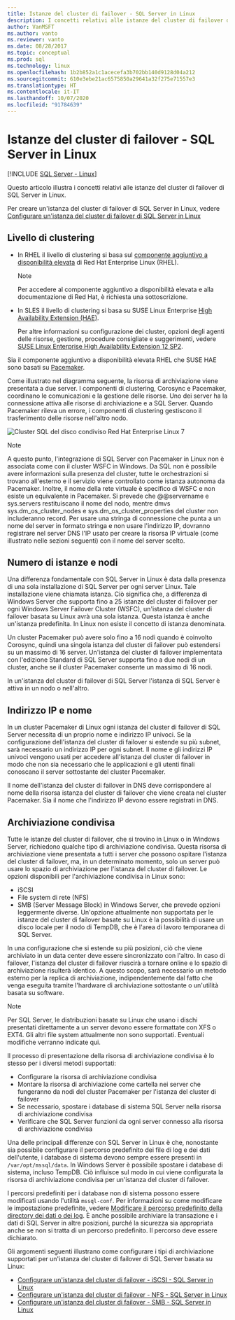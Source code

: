 ```yaml
---
title: Istanze del cluster di failover - SQL Server in Linux
description: I concetti relativi alle istanze del cluster di failover di SQL Server in Linux includono il livello di clustering, il numero di istanze, l'indirizzo IP, il nome e l'archiviazione condivisa.
author: VanMSFT
ms.author: vanto
ms.reviewer: vanto
ms.date: 08/28/2017
ms.topic: conceptual
ms.prod: sql
ms.technology: linux
ms.openlocfilehash: 1b2b852a1c1acecefa3b702bb140d9128d04a212
ms.sourcegitcommit: 610e3ebe21ac6575850a29641a32f275e71557e3
ms.translationtype: HT
ms.contentlocale: it-IT
ms.lasthandoff: 10/07/2020
ms.locfileid: "91784639"
---
```

# <a name="failover-cluster-instances---sql-server-on-linux"></a>Istanze del cluster di failover - SQL Server in Linux

[!INCLUDE [SQL Server - Linux](../includes/applies-to-version/sql-linux.md)]

Questo articolo illustra i concetti relativi alle istanze del cluster di failover di SQL Server in Linux. 

Per creare un'istanza del cluster di failover di SQL Server in Linux, vedere [Configurare un'istanza del cluster di failover di SQL Server in Linux](sql-server-linux-shared-disk-cluster-configure.md)

## <a name="the-clustering-layer"></a>Livello di clustering

* In RHEL il livello di clustering si basa sul [componente aggiuntivo a disponibilità elevata](https://access.redhat.com/documentation/en-US/Red_Hat_Enterprise_Linux/6/pdf/High_Availability_Add-On_Overview/Red_Hat_Enterprise_Linux-6-High_Availability_Add-On_Overview-en-US.pdf) di Red Hat Enterprise Linux (RHEL). 

    > [!NOTE] 
    > Per accedere al componente aggiuntivo a disponibilità elevata e alla documentazione di Red Hat, è richiesta una sottoscrizione. 

* In SLES il livello di clustering si basa su SUSE Linux Enterprise [High Availability Extension (HAE)](https://www.suse.com/products/highavailability).

    Per altre informazioni su configurazione dei cluster, opzioni degli agenti delle risorse, gestione, procedure consigliate e suggerimenti, vedere [SUSE Linux Enterprise High Availability Extension 12 SP2](https://www.suse.com/documentation/sle-ha-12/index.html).

Sia il componente aggiuntivo a disponibilità elevata RHEL che SUSE HAE sono basati su [Pacemaker](https://clusterlabs.org/).

Come illustrato nel diagramma seguente, la risorsa di archiviazione viene presentata a due server. I componenti di clustering, Corosync e Pacemaker, coordinano le comunicazioni e la gestione delle risorse. Uno dei server ha la connessione attiva alle risorse di archiviazione e a SQL Server. Quando Pacemaker rileva un errore, i componenti di clustering gestiscono il trasferimento delle risorse nell'altro nodo.  

![Cluster SQL del disco condiviso Red Hat Enterprise Linux 7](./media/sql-server-linux-shared-disk-cluster-red-hat-7-configure/LinuxCluster.png) 


> [!NOTE]
> A questo punto, l'integrazione di SQL Server con Pacemaker in Linux non è associata come con il cluster WSFC in Windows. Da SQL non è possibile avere informazioni sulla presenza del cluster, tutte le orchestrazioni si trovano all'esterno e il servizio viene controllato come istanza autonoma da Pacemaker. Inoltre, il nome della rete virtuale è specifico di WSFC e non esiste un equivalente in Pacemaker. Si prevede che @@servername e sys.servers restituiscano il nome del nodo, mentre dmvs sys.dm_os_cluster_nodes e sys.dm_os_cluster_properties del cluster non includeranno record. Per usare una stringa di connessione che punta a un nome del server in formato stringa e non usare l'indirizzo IP, dovranno registrare nel server DNS l'IP usato per creare la risorsa IP virtuale (come illustrato nelle sezioni seguenti) con il nome del server scelto.

## <a name="number-of-instances-and-nodes"></a>Numero di istanze e nodi

Una differenza fondamentale con SQL Server in Linux è data dalla presenza di una sola installazione di SQL Server per ogni server Linux. Tale installazione viene chiamata istanza. Ciò significa che, a differenza di Windows Server che supporta fino a 25 istanze del cluster di failover per ogni Windows Server Failover Cluster (WSFC), un'istanza del cluster di failover basata su Linux avrà una sola istanza. Questa istanza è anche un'istanza predefinita. In Linux non esiste il concetto di istanza denominata. 

Un cluster Pacemaker può avere solo fino a 16 nodi quando è coinvolto Corosync, quindi una singola istanza del cluster di failover può estendersi su un massimo di 16 server. Un'istanza del cluster di failover implementata con l'edizione Standard di SQL Server supporta fino a due nodi di un cluster, anche se il cluster Pacemaker consente un massimo di 16 nodi.

In un'istanza del cluster di failover di SQL Server l'istanza di SQL Server è attiva in un nodo o nell'altro.

## <a name="ip-address-and-name"></a>Indirizzo IP e nome
In un cluster Pacemaker di Linux ogni istanza del cluster di failover di SQL Server necessita di un proprio nome e indirizzo IP univoci. Se la configurazione dell'istanza del cluster di failover si estende su più subnet, sarà necessario un indirizzo IP per ogni subnet. Il nome e gli indirizzi IP univoci vengono usati per accedere all'istanza del cluster di failover in modo che non sia necessario che le applicazioni e gli utenti finali conoscano il server sottostante del cluster Pacemaker.

Il nome dell'istanza del cluster di failover in DNS deve corrispondere al nome della risorsa istanza del cluster di failover che viene creata nel cluster Pacemaker.
Sia il nome che l'indirizzo IP devono essere registrati in DNS.

## <a name="shared-storage"></a>Archiviazione condivisa
Tutte le istanze del cluster di failover, che si trovino in Linux o in Windows Server, richiedono qualche tipo di archiviazione condivisa. Questa risorsa di archiviazione viene presentata a tutti i server che possono ospitare l'istanza del cluster di failover, ma, in un determinato momento, solo un server può usare lo spazio di archiviazione per l'istanza del cluster di failover. Le opzioni disponibili per l'archiviazione condivisa in Linux sono:

- iSCSI
- File system di rete (NFS)
- SMB (Server Message Block) in Windows Server, che prevede opzioni leggermente diverse. Un'opzione attualmente non supportata per le istanze del cluster di failover basate su Linux è la possibilità di usare un disco locale per il nodo di TempDB, che è l'area di lavoro temporanea di SQL Server.

In una configurazione che si estende su più posizioni, ciò che viene archiviato in un data center deve essere sincronizzato con l'altro. In caso di failover, l'istanza del cluster di failover riuscirà a tornare online e lo spazio di archiviazione risulterà identico. A questo scopo, sarà necessario un metodo esterno per la replica di archiviazione, indipendentemente dal fatto che venga eseguita tramite l'hardware di archiviazione sottostante o un'utilità basata su software. 

>[!NOTE]
>Per SQL Server, le distribuzioni basate su Linux che usano i dischi presentati direttamente a un server devono essere formattate con XFS o EXT4. Gli altri file system attualmente non sono supportati. Eventuali modifiche verranno indicate qui.

Il processo di presentazione della risorsa di archiviazione condivisa è lo stesso per i diversi metodi supportati:

- Configurare la risorsa di archiviazione condivisa
- Montare la risorsa di archiviazione come cartella nei server che fungeranno da nodi del cluster Pacemaker per l'istanza del cluster di failover
- Se necessario, spostare i database di sistema SQL Server nella risorsa di archiviazione condivisa
- Verificare che SQL Server funzioni da ogni server connesso alla risorsa di archiviazione condivisa

Una delle principali differenze con SQL Server in Linux è che, nonostante sia possibile configurare il percorso predefinito dei file di log e dei dati dell'utente, i database di sistema devono sempre essere presenti in `/var/opt/mssql/data`. In Windows Server è possibile spostare i database di sistema, incluso TempDB. Ciò influisce sul modo in cui viene configurata la risorsa di archiviazione condivisa per un'istanza del cluster di failover.

I percorsi predefiniti per i database non di sistema possono essere modificati usando l'utilità `mssql-conf`. Per informazioni su come modificare le impostazione predefinite, vedere [Modificare il percorso predefinito della directory dei dati o dei log](sql-server-linux-configure-mssql-conf.md#datadir). È anche possibile archiviare la transazione e i dati di SQL Server in altre posizioni, purché la sicurezza sia appropriata anche se non si tratta di un percorso predefinito. Il percorso deve essere dichiarato.

Gli argomenti seguenti illustrano come configurare i tipi di archiviazione supportati per un'istanza del cluster di failover di SQL Server basata su Linux:

- [Configurare un'istanza del cluster di failover - iSCSI - SQL Server in Linux](sql-server-linux-shared-disk-cluster-configure-iscsi.md)
- [Configurare un'istanza del cluster di failover - NFS - SQL Server in Linux](sql-server-linux-shared-disk-cluster-configure-nfs.md)
- [Configurare un'istanza del cluster di failover - SMB - SQL Server in Linux](sql-server-linux-shared-disk-cluster-configure-smb.md)
